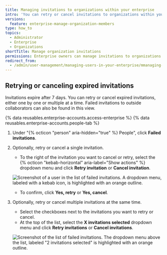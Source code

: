 ```yaml
---
title: Managing invitations to organizations within your enterprise
intro: 'You can retry or cancel invitations to organizations within your enterprise, either one by one or multiple at a time.'
versions:
  feature: enterprise-manage-organization-members
type: how_to
topics:
  - Administrator
  - Enterprise
  - Organizations
shortTitle: Manage organization invitations
permissions: Enterprise owners can manage invitations to organizations within their enterprise.
redirect_from: 
  - /admin/user-management/managing-users-in-your-enterprise/mmanaging-invitations-to-organizations-within-your-enterprise
---
```


## Retrying or canceling expired invitations

Invitations expire after 7 days. You can retry or cancel expired invitations, either one by one or multiple at a time. Failed invitations to outside collaborators can also be found in this view.

{% data reusables.enterprise-accounts.access-enterprise %}
{% data reusables.enterprise-accounts.people-tab %}
1. Under "{% octicon "person" aria-hidden="true" %} People", click **Failed invitations**.
1. Optionally, retry or cancel a single invitation.
   - To the right of the invitation you want to cancel or retry, select the {% octicon "kebab-horizontal" aria-label="Show actions" %} dropdown menu and click **Retry invitation** or **Cancel invitation**.

   ![Screenshot of a user in the list of failed invitations. A dropdown menu, labeled with a kebab icon, is highlighted with an orange outline.](/assets/images/help/business-accounts/enterprise-invitation-retry-or-cancel.png)
   - To confirm, click **Yes, retry** or **Yes, cancel**.

1. Optionally, retry or cancel multiple invitations at the same time.
   - Select the checkboxes next to the invitations you want to retry or cancel.
   - At the top of the list, select the **X invitations selected** dropdown menu and click **Retry invitations** or **Cancel invitations**.

   ![Screenshot of the list of failed invitations. The dropdown menu above the list, labeled "2 invitations selected" is highlighted with an orange outline.](/assets/images/help/enterprises/enterprise-invitations-multiple-selection.png)
